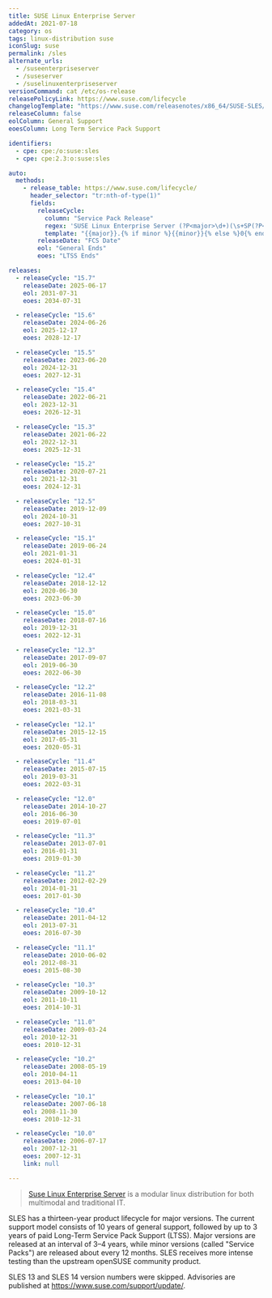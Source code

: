 ```yaml
---
title: SUSE Linux Enterprise Server
addedAt: 2021-07-18
category: os
tags: linux-distribution suse
iconSlug: suse
permalink: /sles
alternate_urls:
  - /suseenterpriseserver
  - /suseserver
  - /suselinuxenterpriseserver
versionCommand: cat /etc/os-release
releasePolicyLink: https://www.suse.com/lifecycle
changelogTemplate: "https://www.suse.com/releasenotes/x86_64/SUSE-SLES/{{'__RELEASE_CYCLE__'|replace:'.','-SP'|replace:'-SP0',''}}/"
releaseColumn: false
eolColumn: General Support
eoesColumn: Long Term Service Pack Support

identifiers:
  - cpe: cpe:/o:suse:sles
  - cpe: cpe:2.3:o:suse:sles

auto:
  methods:
    - release_table: https://www.suse.com/lifecycle/
      header_selector: "tr:nth-of-type(1)"
      fields:
        releaseCycle:
          column: "Service Pack Release"
          regex: 'SUSE Linux Enterprise Server (?P<major>\d+)(\s+SP(?P<minor>\d+))?'
          template: "{{major}}.{% if minor %}{{minor}}{% else %}0{% endif %}"
        releaseDate: "FCS Date"
        eol: "General Ends"
        eoes: "LTSS Ends"

releases:
  - releaseCycle: "15.7"
    releaseDate: 2025-06-17
    eol: 2031-07-31
    eoes: 2034-07-31

  - releaseCycle: "15.6"
    releaseDate: 2024-06-26
    eol: 2025-12-17
    eoes: 2028-12-17

  - releaseCycle: "15.5"
    releaseDate: 2023-06-20
    eol: 2024-12-31
    eoes: 2027-12-31

  - releaseCycle: "15.4"
    releaseDate: 2022-06-21
    eol: 2023-12-31
    eoes: 2026-12-31

  - releaseCycle: "15.3"
    releaseDate: 2021-06-22
    eol: 2022-12-31
    eoes: 2025-12-31

  - releaseCycle: "15.2"
    releaseDate: 2020-07-21
    eol: 2021-12-31
    eoes: 2024-12-31

  - releaseCycle: "12.5"
    releaseDate: 2019-12-09
    eol: 2024-10-31
    eoes: 2027-10-31

  - releaseCycle: "15.1"
    releaseDate: 2019-06-24
    eol: 2021-01-31
    eoes: 2024-01-31

  - releaseCycle: "12.4"
    releaseDate: 2018-12-12
    eol: 2020-06-30
    eoes: 2023-06-30

  - releaseCycle: "15.0"
    releaseDate: 2018-07-16
    eol: 2019-12-31
    eoes: 2022-12-31

  - releaseCycle: "12.3"
    releaseDate: 2017-09-07
    eol: 2019-06-30
    eoes: 2022-06-30

  - releaseCycle: "12.2"
    releaseDate: 2016-11-08
    eol: 2018-03-31
    eoes: 2021-03-31

  - releaseCycle: "12.1"
    releaseDate: 2015-12-15
    eol: 2017-05-31
    eoes: 2020-05-31

  - releaseCycle: "11.4"
    releaseDate: 2015-07-15
    eol: 2019-03-31
    eoes: 2022-03-31

  - releaseCycle: "12.0"
    releaseDate: 2014-10-27
    eol: 2016-06-30
    eoes: 2019-07-01

  - releaseCycle: "11.3"
    releaseDate: 2013-07-01
    eol: 2016-01-31
    eoes: 2019-01-30

  - releaseCycle: "11.2"
    releaseDate: 2012-02-29
    eol: 2014-01-31
    eoes: 2017-01-30

  - releaseCycle: "10.4"
    releaseDate: 2011-04-12
    eol: 2013-07-31
    eoes: 2016-07-30

  - releaseCycle: "11.1"
    releaseDate: 2010-06-02
    eol: 2012-08-31
    eoes: 2015-08-30

  - releaseCycle: "10.3"
    releaseDate: 2009-10-12
    eol: 2011-10-11
    eoes: 2014-10-31

  - releaseCycle: "11.0"
    releaseDate: 2009-03-24
    eol: 2010-12-31
    eoes: 2010-12-31

  - releaseCycle: "10.2"
    releaseDate: 2008-05-19
    eol: 2010-04-11
    eoes: 2013-04-10

  - releaseCycle: "10.1"
    releaseDate: 2007-06-18
    eol: 2008-11-30
    eoes: 2010-12-31

  - releaseCycle: "10.0"
    releaseDate: 2006-07-17
    eol: 2007-12-31
    eoes: 2007-12-31
    link: null

---
```


> [Suse Linux Enterprise Server](https://www.suse.com/products/server/) is a modular linux
> distribution for both multimodal and traditional IT.

SLES has a thirteen-year product lifecycle for major versions. The current support model consists
of 10 years of general support, followed by up to 3 years of paid Long-Term Service Pack Support
(LTSS). Major versions are released at an interval of 3–4 years, while minor versions (called
"Service Packs") are released about every 12 months. SLES receives more intense testing than the
upstream openSUSE community product.

SLES 13 and SLES 14 version numbers were skipped. Advisories are published at <https://www.suse.com/support/update/>.
